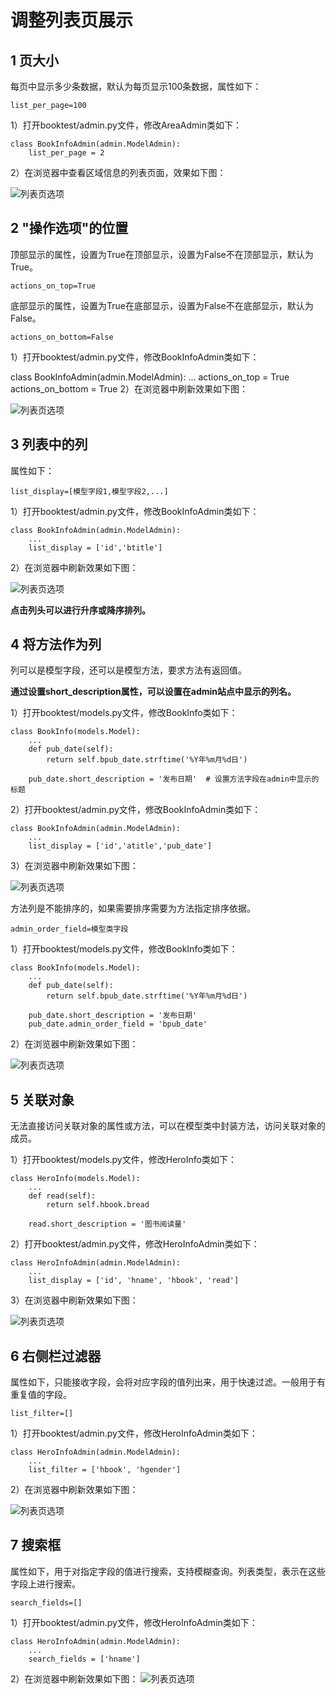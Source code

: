 # 调整列表页展示
## 1 页大小
每页中显示多少条数据，默认为每页显示100条数据，属性如下：

`list_per_page=100`

1）打开booktest/admin.py文件，修改AreaAdmin类如下：
```
class BookInfoAdmin(admin.ModelAdmin):
    list_per_page = 2
```
2）在浏览器中查看区域信息的列表页面，效果如下图：

![列表页选项](https://github.com/AH-Toby/picture/blob/master/DjangoPicture/8%E3%80%81admin/list_option.png)

## 2 "操作选项"的位置
顶部显示的属性，设置为True在顶部显示，设置为False不在顶部显示，默认为True。

`actions_on_top=True`

底部显示的属性，设置为True在底部显示，设置为False不在底部显示，默认为False。

`actions_on_bottom=False`

1）打开booktest/admin.py文件，修改BookInfoAdmin类如下：

class BookInfoAdmin(admin.ModelAdmin):
    ...
    actions_on_top = True
    actions_on_bottom = True
2）在浏览器中刷新效果如下图：

![列表页选项](https://github.com/AH-Toby/picture/blob/master/DjangoPicture/8%E3%80%81admin/list_option_top.png)

## 3 列表中的列
属性如下：

`list_display=[模型字段1,模型字段2,...]`

1）打开booktest/admin.py文件，修改BookInfoAdmin类如下：
```
class BookInfoAdmin(admin.ModelAdmin):
    ...
    list_display = ['id','btitle']
```

2）在浏览器中刷新效果如下图：

![列表页选项](https://github.com/AH-Toby/picture/blob/master/DjangoPicture/8%E3%80%81admin/list_option_col.png)

**点击列头可以进行升序或降序排列。**

## 4 将方法作为列
列可以是模型字段，还可以是模型方法，要求方法有返回值。

**通过设置short_description属性，可以设置在admin站点中显示的列名。**

1）打开booktest/models.py文件，修改BookInfo类如下：
```
class BookInfo(models.Model):
    ...
    def pub_date(self):
        return self.bpub_date.strftime('%Y年%m月%d日')

    pub_date.short_description = '发布日期'  # 设置方法字段在admin中显示的标题
```
2）打开booktest/admin.py文件，修改BookInfoAdmin类如下：
```
class BookInfoAdmin(admin.ModelAdmin):
    ...
    list_display = ['id','atitle','pub_date']
```
3）在浏览器中刷新效果如下图：

![列表页选项](https://github.com/AH-Toby/picture/blob/master/DjangoPicture/8%E3%80%81admin/list_option_method_col.png)

方法列是不能排序的，如果需要排序需要为方法指定排序依据。

`admin_order_field=模型类字段`

1）打开booktest/models.py文件，修改BookInfo类如下：
```
class BookInfo(models.Model):
    ...
    def pub_date(self):
        return self.bpub_date.strftime('%Y年%m月%d日')

    pub_date.short_description = '发布日期'
    pub_date.admin_order_field = 'bpub_date'
```
2）在浏览器中刷新效果如下图：

![列表页选项](https://github.com/AH-Toby/picture/blob/master/DjangoPicture/8%E3%80%81admin/admin_order_filed.png)

## 5 关联对象
无法直接访问关联对象的属性或方法，可以在模型类中封装方法，访问关联对象的成员。

1）打开booktest/models.py文件，修改HeroInfo类如下：
```
class HeroInfo(models.Model):
    ...
    def read(self):
        return self.hbook.bread

    read.short_description = '图书阅读量'
```
2）打开booktest/admin.py文件，修改HeroInfoAdmin类如下：
```
class HeroInfoAdmin(admin.ModelAdmin):
    ...
    list_display = ['id', 'hname', 'hbook', 'read']
```
3）在浏览器中刷新效果如下图：

![列表页选项](https://github.com/AH-Toby/picture/blob/master/DjangoPicture/8%E3%80%81admin/list_relate_obj.png)

## 6 右侧栏过滤器
属性如下，只能接收字段，会将对应字段的值列出来，用于快速过滤。一般用于有重复值的字段。

`list_filter=[]`

1）打开booktest/admin.py文件，修改HeroInfoAdmin类如下：
```
class HeroInfoAdmin(admin.ModelAdmin):
    ...
    list_filter = ['hbook', 'hgender']
```
2）在浏览器中刷新效果如下图：

![列表页选项](https://github.com/AH-Toby/picture/blob/master/DjangoPicture/8%E3%80%81admin/admin_filter.png)

## 7 搜索框
属性如下，用于对指定字段的值进行搜索，支持模糊查询。列表类型，表示在这些字段上进行搜索。

`search_fields=[]`

1）打开booktest/admin.py文件，修改HeroInfoAdmin类如下：
```
class HeroInfoAdmin(admin.ModelAdmin):
    ...
    search_fields = ['hname']
```
2）在浏览器中刷新效果如下图：
![列表页选项](https://github.com/AH-Toby/picture/blob/master/DjangoPicture/8%E3%80%81admin/list_search.png)
